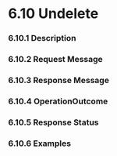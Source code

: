 # 6.10 Undelete
### 6.10.1 Description
### 6.10.2 Request Message
### 6.10.3 Response Message
### 6.10.4 OperationOutcome
### 6.10.5 Response Status
### 6.10.6 Examples